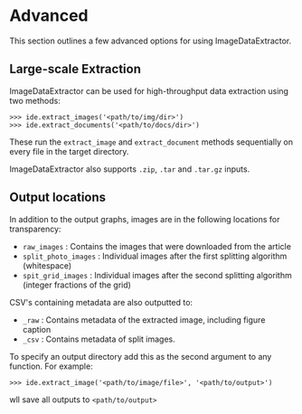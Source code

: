 # Advanced

This section outlines a few advanced options for using ImageDataExtractor.

## Large-scale Extraction

ImageDataExtractor can be used for high-throughput data extraction using two methods:

    >>> ide.extract_images('<path/to/img/dir>')
    >>> ide.extract_documents('<path/to/docs/dir>')  
    
These run the `extract_image` and `extract_document` methods sequentially on every file in the target directory.

ImageDataExtractor also supports `.zip`, `.tar` and `.tar.gz` inputs.

## Output locations

In addition to the output graphs, images are in the following locations for transparency:

- `raw_images` : Contains the images that were downloaded from the article 
- `split_photo_images` : Individual images after the first splitting algorithm (whitespace)
- `spit_grid_images` : Individual images after the second splitting algorithm (integer fractions of the grid)

CSV's containing metadata are also outputted to:

- `_raw` : Contains metadata of the extracted image, including figure caption
- `_csv` : Contains metadata of split images.

    
To specify an output directory add this as the second argument to any function. For example:

    >>> ide.extract_image('<path/to/image/file>', '<path/to/output>')

wll save all outputs to `<path/to/output>`
